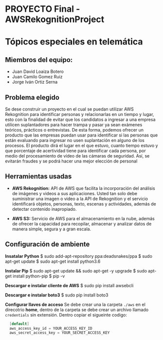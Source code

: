 # PROYECTO Final - AWSRekognitionProject  <h1>
# Tópicos especiales en telemática <h2>

## Miembros del equipo:
* Juan David Loaiza Botero
* Juan Camilo Gomez Ruiz
* Jorge Iván Ortiz Serna

## Problema elegido
Se dese construir un proyecto en el cual se puedan utilizar AWS Rekognition para identificar personas y relacionarlas en un tiempo y lugar, esto con la finalidad de evitar que los candidatos a ingresar a una empresa utilicen suplantadores para hacer trampa y pasar ya sean exámenes teóricos, prácticos o entrevistas. De esta forma, podemos ofrecer un producto que las empresas puedan usar para identificar si las personas que están evaluando para ingresar no usen suplantación en alguno de los procesos. El producto dirá el lugar en el que estuvo, cuanto tiempo estuvo y que porcentaje de acertividad tiene para identificar cada persona, por medio del procesamiento de vídeo de las cámaras de seguridad. Así, se evitarán fraudes y se podrá hacer una mejor elección de personal

## Herramientas usadas

* __AWS Rekognition:__ API de AWS que facilita la incorporación del análisis de imágenes y videos a sus aplicaciones. Usted tan solo debe suministrar una imagen o video a la API de Rekognition y el servicio identificará objetos, personas, texto, escenas y actividades, además de detectar contenido inapropiado.

* __AWS S3:__ Servicio de AWS para el almacenamiento en la nube, además de ofrecer la capacidad para recopilar, almacenar y analizar datos de manera simple, segura y a gran escala.

## Configuración de ambiente

__Insatalar Python__
    $ sudo add-apt-repository ppa:deadsnakes/ppa
    $ sudo apt-get update
    $ sudo apt-get install python3.6

__Instalar Pip__
    $ sudo apt-get update && sudo apt-get -y upgrade
    $ sudo apt-get install python-pip
    $ pip -v

__Descargar e instalar cliente de AWS__
    $ sudo pip install awsebcli

__Descargar e instalar boto3__
    $ sudo pip install boto3

__Configurar llaves de acceso__
Se debe crear una la carpeta `./aws` en el direcotrio __home__, dentro de la carpeta se debe crear un archivo llamado `credentials` sin extensión. Dentro copiar el sigueinte codigo:

```java
  [default]
  aws_access_key_id = YOUR_ACCESS_KEY_ID
  aws_secret_access_key = YOUR_SECRET_ACCESS_KEY
```
